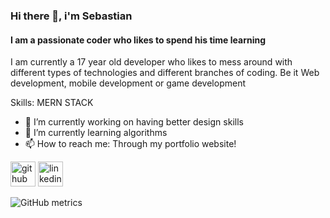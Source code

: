 ### Hi there 👋, i'm Sebastian
#### I am a passionate coder who likes to spend his time learning
I am currently a 17 year old developer who likes to mess around with different types of technologies and different branches of coding. Be it Web development, mobile development or game development

Skills: MERN STACK

- 🔭 I’m currently working on having better design skills 
- 🌱 I’m currently learning algorithms 
- 📫 How to reach me: Through my portfolio website! 


[<img src='https://cdn.jsdelivr.net/npm/simple-icons@3.0.1/icons/github.svg' alt='github' height='40'>](https://github.com/https://github.com/coronado03/coronado03)  [<img src='https://cdn.jsdelivr.net/npm/simple-icons@3.0.1/icons/linkedin.svg' alt='linkedin' height='40'>](https://www.linkedin.com/in/https://www.linkedin.com/in/sebasti%C3%A1n-coronado-003180217//)  

![GitHub metrics](https://metrics.lecoq.io/https://github.com/coronado03/coronado03)  

